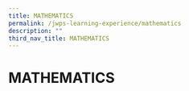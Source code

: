 ```yaml
---
title: MATHEMATICS
permalink: /jwps-learning-experience/mathematics
description: ""
third_nav_title: MATHEMATICS
---
```

# MATHEMATICS
